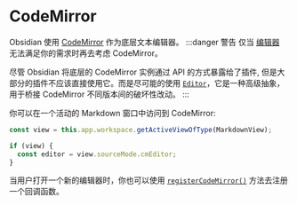 # CodeMirror

Obsidian 使用 [CodeMirror](https://codemirror.net/) 作为底层文本编辑器。
:::danger 警告
仅当 [编辑器](../guides/editor.md) 无法满足你的需求时再去考虑 CodeMirror。

尽管 Obsidian 将底层的 CodeMirror 实例通过 API 的方式暴露给了插件, 但是大部分的插件不应该直接使用它。而是尽可能的使用 [`Editor`](../api/classes/Editor.md)，它是一种高级抽象，用于桥接 CodeMirror 不同版本间的破坏性改动。
:::

你可以在一个活动的 Markdown 窗口中访问到 CodeMirror:

```ts
const view = this.app.workspace.getActiveViewOfType(MarkdownView);

if (view) {
  const editor = view.sourceMode.cmEditor;
}
```

当用户打开一个新的编辑器时，你也可以使用 [`registerCodeMirror()`](../api/classes/Plugin_2.md#registercodemirror) 方法去注册一个回调函数。
